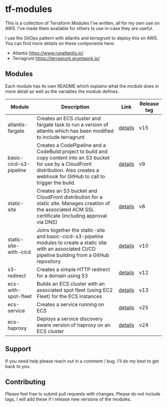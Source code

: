 # tf-modules

This is a collection of Terraform Modules I've written, all for my own use on AWS.  I've made them available for others to use in-case they are useful.

I use the GitOps pattern with atlantis and terragrunt to deploy this on AWS.  You can find more details on these components here:

* Atlantis https://www.runatlantis.io/
* Terragrunt https://terragrunt.gruntwork.io/

## Modules
Each module has its own README which explains what the module does in more detail as well as the variables the module defines.

Module | Description | Link | Release tag
--- | --- | --- | ---
atlantis-fargate | Creates an ECS cluster and fargate task to run a version of atlantis which has been modified to include terragrunt | [details](modules/atlantis-fargate/README.md) | v15
basic-cicd-s3-pipeline | Creates a CodePipeline and a CodeBuild project to build and copy content into an S3 bucket for use by a CloudFront distribution.  Also creates a webhook for GitHub to call to trigger the build. | [details](modules/basic-cicd-s3-pipeline/README.md) | v9
static-site | Creates an S3 bucket and CloudFront distribution for a static site.  Manages creation of the associated ACM SSL certificate (including approval via DNS) | [details](modules/static-site/README.md) | v8
static-site-with-cicd | Joins together the static-site and basic-cicd-s3-pipeline modules to create a static site with an associated CI/CD pipeline building from a GitHub repository | [details](modules/static-site-with-cicd/README.md) | v10
s3-redirect | Creates a simple HTTP redirect for a domain using S3 | [details](modules/s3-redirect/README.md) | v12
ecs-with-spot-fleet | Builds an ECS cluster with an associated spot fleet (using EC2 Fleet) for the ECS instances | [details](modules/ecs-with-spot-fleet/README.md) | v13
ecs-service | Creates a service running on ECS | [details](modules/ecs-service/README.md) | v25
ecs-haproxy | Deploys a service discovery aware version of haproxy on an ECS cluster | [details](modules/ecs-haproxy/README.md) | v24

## Support
If you need help please reach out in a comment / bug.  I'll do my best to get back to you.

## Contributing
Please feel free to submit pull requests with changes.  Please do not include tags, I will add these if I release new versions of the modules.